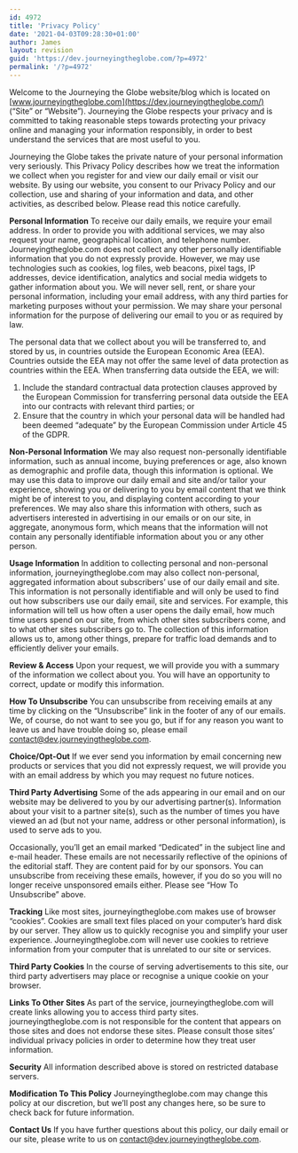 ```yaml
---
id: 4972
title: 'Privacy Policy'
date: '2021-04-03T09:28:30+01:00'
author: James
layout: revision
guid: 'https://dev.journeyingtheglobe.com/?p=4972'
permalink: '/?p=4972'
---
```


Welcome to the Journeying the Globe website/blog which is located on [www.journeyingtheglobe.com](https://dev.journeyingtheglobe.com/) (“Site” or “Website”). Journeying the Globe respects your privacy and is committed to taking reasonable steps towards protecting your privacy online and managing your information responsibly, in order to best understand the services that are most useful to you.

Journeying the Globe takes the private nature of your personal information very seriously. This Privacy Policy describes how we treat the information we collect when you register for and view our daily email or visit our website. By using our website, you consent to our Privacy Policy and our collection, use and sharing of your information and data, and other activities, as described below. Please read this notice carefully.

**Personal Information** To receive our daily emails, we require your email address. In order to provide you with additional services, we may also request your name, geographical location, and telephone number. Journeyingtheglobe.com does not collect any other personally identifiable information that you do not expressly provide. However, we may use technologies such as cookies, log files, web beacons, pixel tags, IP addresses, device identification, analytics and social media widgets to gather information about you. We will never sell, rent, or share your personal information, including your email address, with any third parties for marketing purposes without your permission. We may share your personal information for the purpose of delivering our email to you or as required by law.

The personal data that we collect about you will be transferred to, and stored by us, in countries outside the European Economic Area (EEA). Countries outside the EEA may not offer the same level of data protection as countries within the EEA. When transferring data outside the EEA, we will:

1. Include the standard contractual data protection clauses approved by the European Commission for transferring personal data outside the EEA into our contracts with relevant third parties; or
2. Ensure that the country in which your personal data will be handled had been deemed “adequate” by the European Commission under Article 45 of the GDPR.

**Non-Personal Information** We may also request non-personally identifiable information, such as annual income, buying preferences or age, also known as demographic and profile data, though this information is optional. We may use this data to improve our daily email and site and/or tailor your experience, showing you or delivering to you by email content that we think might be of interest to you, and displaying content according to your preferences. We may also share this information with others, such as advertisers interested in advertising in our emails or on our site, in aggregate, anonymous form, which means that the information will not contain any personally identifiable information about you or any other person.

**Usage Information** In addition to collecting personal and non-personal information, journeyingtheglobe.com may also collect non-personal, aggregated information about subscribers’ use of our daily email and site. This information is not personally identifiable and will only be used to find out how subscribers use our daily email, site and services. For example, this information will tell us how often a user opens the daily email, how much time users spend on our site, from which other sites subscribers come, and to what other sites subscribers go to. The collection of this information allows us to, among other things, prepare for traffic load demands and to efficiently deliver your emails.

**Review &amp; Access** Upon your request, we will provide you with a summary of the information we collect about you. You will have an opportunity to correct, update or modify this information.

**How To Unsubscribe** You can unsubscribe from receiving emails at any time by clicking on the “Unsubscribe” link in the footer of any of our emails. We, of course, do not want to see you go, but if for any reason you want to leave us and have trouble doing so, please email contact@dev.journeyingtheglobe.com.

**Choice/Opt-Out** If we ever send you information by email concerning new products or services that you did not expressly request, we will provide you with an email address by which you may request no future notices.

**Third Party Advertising** Some of the ads appearing in our email and on our website may be delivered to you by our advertising partner(s). Information about your visit to a partner site(s), such as the number of times you have viewed an ad (but not your name, address or other personal information), is used to serve ads to you.

Occasionally, you’ll get an email marked “Dedicated” in the subject line and e-mail header. These emails are not necessarily reflective of the opinions of the editorial staff. They are content paid for by our sponsors. You can unsubscribe from receiving these emails, however, if you do so you will no longer receive unsponsored emails either. Please see “How To Unsubscribe” above.

**Tracking** Like most sites, journeyingtheglobe.com makes use of browser “cookies”. Cookies are small text files placed on your computer’s hard disk by our server. They allow us to quickly recognise you and simplify your user experience. Journeyingtheglobe.com will never use cookies to retrieve information from your computer that is unrelated to our site or services.

**Third Party Cookies** In the course of serving advertisements to this site, our third party advertisers may place or recognise a unique cookie on your browser.

**Links To Other Sites** As part of the service, journeyingtheglobe.com will create links allowing you to access third party sites. journeyingtheglobe.com is not responsible for the content that appears on those sites and does not endorse these sites. Please consult those sites’ individual privacy policies in order to determine how they treat user information.

**Security** All information described above is stored on restricted database servers.

**Modification To This Policy** Journeyingtheglobe.com may change this policy at our discretion, but we’ll post any changes here, so be sure to check back for future information.

**Contact Us** If you have further questions about this policy, our daily email or our site, please write to us on contact@dev.journeyingtheglobe.com.